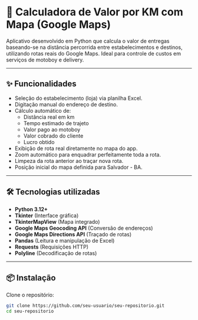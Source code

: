 # 📍 Calculadora de Valor por KM com Mapa (Google Maps)

Aplicativo desenvolvido em Python que calcula o valor de entregas baseando-se na distância percorrida entre estabelecimentos e destinos, utilizando rotas reais do Google Maps. Ideal para controle de custos em serviços de motoboy e delivery.

---

## ✨ Funcionalidades

- Seleção do estabelecimento (loja) via planilha Excel.
- Digitação manual do endereço de destino.
- Cálculo automático de:
  - Distância real em km
  - Tempo estimado de trajeto
  - Valor pago ao motoboy
  - Valor cobrado do cliente
  - Lucro obtido
- Exibição de rota real diretamente no mapa do app.
- Zoom automático para enquadrar perfeitamente toda a rota.
- Limpeza da rota anterior ao traçar nova rota.
- Posição inicial do mapa definida para Salvador - BA.

---

## 🛠️ Tecnologias utilizadas

- **Python 3.12+**
- **Tkinter** (Interface gráfica)
- **TkinterMapView** (Mapa integrado)
- **Google Maps Geocoding API** (Conversão de endereços)
- **Google Maps Directions API** (Traçado de rotas)
- **Pandas** (Leitura e manipulação de Excel)
- **Requests** (Requisições HTTP)
- **Polyline** (Decodificação de rotas)

---

## 📦 Instalação

Clone o repositório:

```bash
git clone https://github.com/seu-usuario/seu-repositorio.git
cd seu-repositorio
